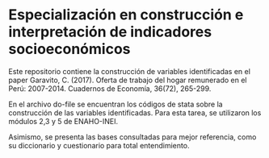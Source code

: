 # Especialización en construcción e interpretación de indicadores socioeconómicos

Este repositorio contiene la construcción de variables identificadas en el paper  Garavito, C. (2017). Oferta de trabajo del hogar remunerado en el Perú: 2007-2014. Cuadernos de Economía, 36(72), 265-299.

En el archivo do-file se encuentran los códigos de stata sobre la construcción de las variables identificadas. 
Para esta tarea, se utilizaron los módulos 2,3 y 5 de ENAHO-INEI. 

Asimismo, se presenta las bases consultadas para mejor referencia, como su diccionario y cuestionario para total entendimiento. 

